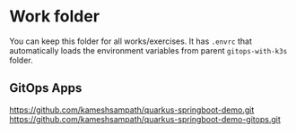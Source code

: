 # Work folder

You can keep this folder for all works/exercises. It has `.envrc` that automatically loads the environment variables from parent `gitops-with-k3s` folder.

## GitOps Apps

<https://github.com/kameshsampath/quarkus-springboot-demo.git>
<https://github.com/kameshsampath/quarkus-springboot-demo-gitops.git>